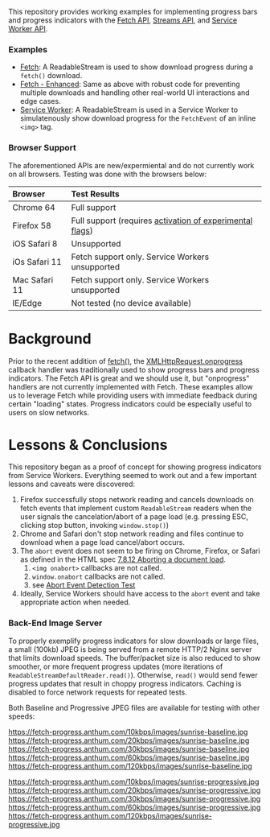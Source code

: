 This repository provides working examples for implementing progress bars and progress indicators with the [Fetch API](https://developer.mozilla.org/en-US/docs/Web/API/Fetch_API), [Streams API](https://developer.mozilla.org/en-US/docs/Web/API/Streams_API), and [Service Worker API](https://developer.mozilla.org/en-US/docs/Web/API/Service_Worker_API).

### Examples
* [Fetch](https://fetch-progress.anthum.com/fetch-basic/): A ReadableStream is used to show download progress during a `fetch()` download.
* [Fetch - Enhanced](https://fetch-progress.anthum.com/fetch-enhanced/): Same as above with robust code for preventing multiple downloads and handling other real-world UI interactions and edge cases.
* [Service Worker](https://fetch-progress.anthum.com/sw-basic/): A ReadableStream is used in a Service Worker to simulatenously show download progress for the `FetchEvent` of an inline `<img>` tag.  

### Browser Support
The aforementioned APIs are new/expermiental and do not currently work on all browsers. Testing was done with the browsers below:

| Browser | Test Results |
| :--- | :--- |
| Chrome 64 | Full support |
| Firefox 58  | Full support (requires [activation of experimental flags](https://developer.mozilla.org/en-US/docs/Web/API/Streams_API/Using_readable_streams#Browser_support))  |
| iOS Safari 8 | Unsupported |
| iOs Safari 11 | Fetch support only. Service Workers unsupported |
| Mac Safari 11 | Fetch support only. Service Workers unsupported |
| IE/Edge | Not tested (no device available) |

# Background

Prior to the recent addition of [fetch()](https://developer.mozilla.org/en-US/docs/Web/API/WindowOrWorkerGlobalScope/fetch), the [XMLHttpRequest.onprogress](https://developer.mozilla.org/en-US/docs/Web/API/XMLHttpRequestEventTarget/onprogress) callback handler was traditionally used to show progress bars and progress indicators.  The Fetch API is great and we should use it, but "onprogress" handlers are not currently implemented with Fetch.  These examples allow us to leverage Fetch while providing users with immediate feedback during certain "loading" states.  Progress indicators could be especially useful to users on slow networks.

# Lessons & Conclusions

This repository began as a proof of concept for showing progress indicators from Service Workers.  Everything seemed to work out and a few important lessons and caveats were discovered:
1. Firefox successfully stops network reading and cancels downloads on fetch events that implement custom `ReadableStream` readers when the user signals the cancelation/abort of a page load (e.g. pressing ESC, clicking stop button, invoking `window.stop()`)
1. Chrome and Safari don't stop network reading and files continue to download when a page load cancel/abort occurs.
1. The `abort` event does not seem to be firing on Chrome, Firefox, or Safari as defined in the HTML spec [7.8.12 Aborting a document load](https://html.spec.whatwg.org/multipage/browsing-the-web.html#abort-a-document).
   1. `<img onabort>` callbacks are not called.
   1. `window.onabort` callbacks are not called.
   2. see [Abort Event Detection Test](https://fetch-progress.anthum.com/test/abort-event.html)
1. Ideally, Service Workers should have access to the `abort` event and take appropriate action when needed.


### Back-End Image Server

To properly exemplify progress indicators for slow downloads or large files, a small (100kb) JPEG is being served from a remote HTTP/2 Nginx server that limits download speeds.  The buffer/packet size is also reduced to show smoother, or more frequent progress updates (more iterations of `ReadableStreamDefaultReader.read()`).  Otherwise, `read()` would send fewer progress updates that result in choppy progress indicators. Caching is disabled to force network requests for repeated tests.

Both Baseline and Progressive JPEG files are available for testing with other speeds:

https://fetch-progress.anthum.com/10kbps/images/sunrise-baseline.jpg<br>
https://fetch-progress.anthum.com/20kbps/images/sunrise-baseline.jpg<br>
https://fetch-progress.anthum.com/30kbps/images/sunrise-baseline.jpg<br>
https://fetch-progress.anthum.com/60kbps/images/sunrise-baseline.jpg<br>
https://fetch-progress.anthum.com/120kbps/images/sunrise-baseline.jpg

https://fetch-progress.anthum.com/10kbps/images/sunrise-progressive.jpg<br>
https://fetch-progress.anthum.com/20kbps/images/sunrise-progressive.jpg<br>
https://fetch-progress.anthum.com/30kbps/images/sunrise-progressive.jpg<br>
https://fetch-progress.anthum.com/60kbps/images/sunrise-progressive.jpg<br>
https://fetch-progress.anthum.com/120kbps/images/sunrise-progressive.jpg
